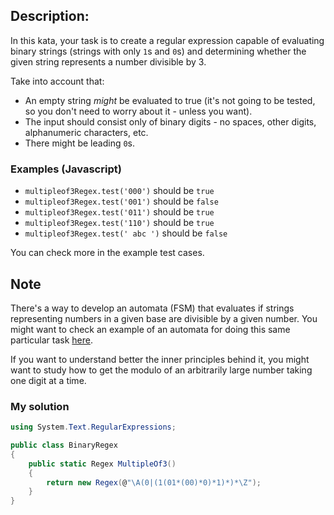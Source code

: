 ## Description:
In this kata, your task is to create a regular expression capable of evaluating binary strings (strings with only ```1```s and ```0```s) and determining whether the given string represents a number divisible by 3.

Take into account that:

- An empty string *might* be evaluated to true (it's not going to be tested, so you don't need to worry about it - unless you want).
- The input should consist only of binary digits - no spaces, other digits, alphanumeric characters, etc.
- There might be leading ```0```s.

### Examples (Javascript)
- ```multipleof3Regex.test('000')``` should be ```true```
- ```multipleof3Regex.test('001')``` should be ```false```
- ```multipleof3Regex.test('011')``` should be ```true```
- ```multipleof3Regex.test('110')``` should be ```true```
- ```multipleof3Regex.test(' abc ')``` should be ```false```

You can check more in the example test cases.

## Note
There's a way to develop an automata (FSM) that evaluates if strings representing numbers in a given base are divisible by a given number. You might want to check an example of an automata for doing this same particular task [here](https://math.stackexchange.com/questions/140283/why-does-this-fsm-accept-binary-numbers-divisible-by-three).

If you want to understand better the inner principles behind it, you might want to study how to get the modulo of an arbitrarily large number taking one digit at a time.

### My solution
```C#
using System.Text.RegularExpressions;

public class BinaryRegex
{
    public static Regex MultipleOf3()
    {
        return new Regex(@"\A(0|(1(01*(00)*0)*1)*)*\Z");
    }
}
```
